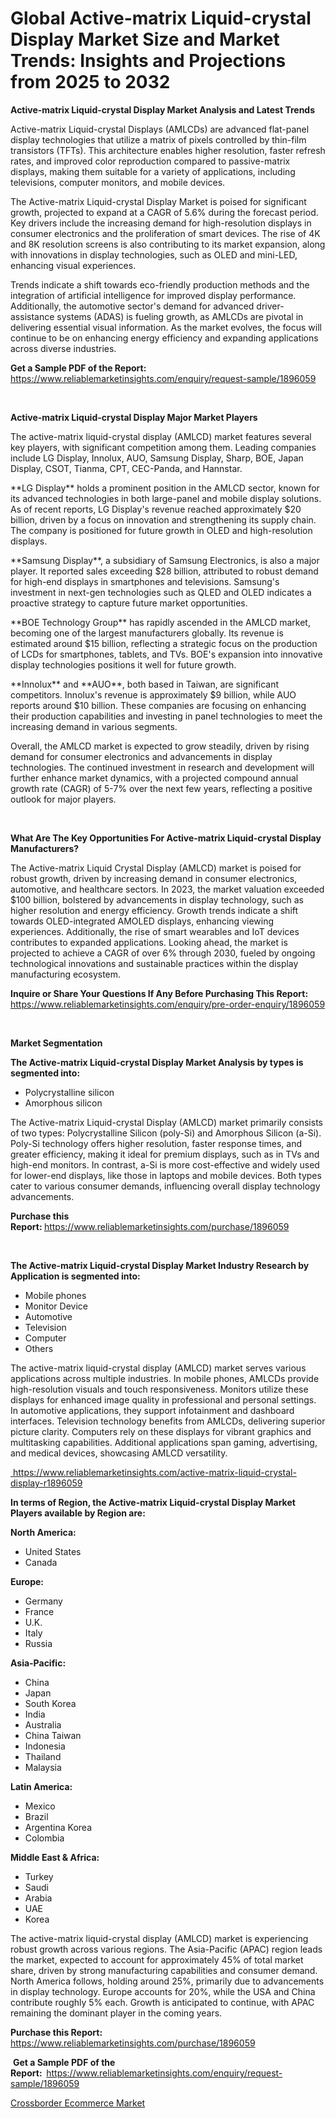 <p><h1>Global Active-matrix Liquid-crystal Display Market Size and Market Trends: Insights and Projections from 2025 to 2032</h1></p><p><strong>Active-matrix Liquid-crystal Display Market Analysis and Latest Trends</strong></p>
<p><p>Active-matrix Liquid-crystal Displays (AMLCDs) are advanced flat-panel display technologies that utilize a matrix of pixels controlled by thin-film transistors (TFTs). This architecture enables higher resolution, faster refresh rates, and improved color reproduction compared to passive-matrix displays, making them suitable for a variety of applications, including televisions, computer monitors, and mobile devices.</p><p>The Active-matrix Liquid-crystal Display Market is poised for significant growth, projected to expand at a CAGR of 5.6% during the forecast period. Key drivers include the increasing demand for high-resolution displays in consumer electronics and the proliferation of smart devices. The rise of 4K and 8K resolution screens is also contributing to its market expansion, along with innovations in display technologies, such as OLED and mini-LED, enhancing visual experiences.</p><p>Trends indicate a shift towards eco-friendly production methods and the integration of artificial intelligence for improved display performance. Additionally, the automotive sector's demand for advanced driver-assistance systems (ADAS) is fueling growth, as AMLCDs are pivotal in delivering essential visual information. As the market evolves, the focus will continue to be on enhancing energy efficiency and expanding applications across diverse industries.</p></p>
<p><strong>Get a Sample PDF of the Report:&nbsp;</strong> <a href="https://www.reliablemarketinsights.com/enquiry/request-sample/1896059?utm_campaign=3520&utm_medium=2&utm_source=Github&utm_content=ia&utm_term=28032025&utm_id=active-matrix-liquid-crystal-display">https://www.reliablemarketinsights.com/enquiry/request-sample/1896059</a></p>
<p>&nbsp;</p>
<p><strong>Active-matrix Liquid-crystal Display Major Market Players</strong></p>
<p><p>The active-matrix liquid-crystal display (AMLCD) market features several key players, with significant competition among them. Leading companies include LG Display, Innolux, AUO, Samsung Display, Sharp, BOE, Japan Display, CSOT, Tianma, CPT, CEC-Panda, and Hannstar.</p><p>**LG Display** holds a prominent position in the AMLCD sector, known for its advanced technologies in both large-panel and mobile display solutions. As of recent reports, LG Display's revenue reached approximately $20 billion, driven by a focus on innovation and strengthening its supply chain. The company is positioned for future growth in OLED and high-resolution displays.</p><p>**Samsung Display**, a subsidiary of Samsung Electronics, is also a major player. It reported sales exceeding $28 billion, attributed to robust demand for high-end displays in smartphones and televisions. Samsung's investment in next-gen technologies such as QLED and OLED indicates a proactive strategy to capture future market opportunities.</p><p>**BOE Technology Group** has rapidly ascended in the AMLCD market, becoming one of the largest manufacturers globally. Its revenue is estimated around $15 billion, reflecting a strategic focus on the production of LCDs for smartphones, tablets, and TVs. BOE's expansion into innovative display technologies positions it well for future growth.</p><p>**Innolux** and **AUO**, both based in Taiwan, are significant competitors. Innolux's revenue is approximately $9 billion, while AUO reports around $10 billion. These companies are focusing on enhancing their production capabilities and investing in panel technologies to meet the increasing demand in various segments.</p><p>Overall, the AMLCD market is expected to grow steadily, driven by rising demand for consumer electronics and advancements in display technologies. The continued investment in research and development will further enhance market dynamics, with a projected compound annual growth rate (CAGR) of 5-7% over the next few years, reflecting a positive outlook for major players.</p></p>
<p>&nbsp;</p>
<p><strong>What Are The Key Opportunities For Active-matrix Liquid-crystal Display Manufacturers?</strong></p>
<p><p>The Active-matrix Liquid Crystal Display (AMLCD) market is poised for robust growth, driven by increasing demand in consumer electronics, automotive, and healthcare sectors. In 2023, the market valuation exceeded $100 billion, bolstered by advancements in display technology, such as higher resolution and energy efficiency. Growth trends indicate a shift towards OLED-integrated AMOLED displays, enhancing viewing experiences. Additionally, the rise of smart wearables and IoT devices contributes to expanded applications. Looking ahead, the market is projected to achieve a CAGR of over 6% through 2030, fueled by ongoing technological innovations and sustainable practices within the display manufacturing ecosystem.</p></p>
<p><strong>Inquire or Share Your Questions If Any Before Purchasing This Report:</strong> <a href="https://www.reliablemarketinsights.com/enquiry/pre-order-enquiry/1896059?utm_campaign=3520&utm_medium=2&utm_source=Github&utm_content=ia&utm_term=28032025&utm_id=active-matrix-liquid-crystal-display">https://www.reliablemarketinsights.com/enquiry/pre-order-enquiry/1896059</a></p>
<p>&nbsp;</p>
<p><strong>Market Segmentation</strong></p>
<p><strong>The Active-matrix Liquid-crystal Display Market Analysis by types is segmented into:</strong></p>
<p><ul><li>Polycrystalline silicon</li><li>Amorphous silicon</li></ul></p>
<p><p>The Active-matrix Liquid-crystal Display (AMLCD) market primarily consists of two types: Polycrystalline Silicon (poly-Si) and Amorphous Silicon (a-Si). Poly-Si technology offers higher resolution, faster response times, and greater efficiency, making it ideal for premium displays, such as in TVs and high-end monitors. In contrast, a-Si is more cost-effective and widely used for lower-end displays, like those in laptops and mobile devices. Both types cater to various consumer demands, influencing overall display technology advancements.</p></p>
<p><strong>Purchase this Report:&nbsp;</strong><a href="https://www.reliablemarketinsights.com/purchase/1896059?utm_campaign=3520&utm_medium=2&utm_source=Github&utm_content=ia&utm_term=28032025&utm_id=active-matrix-liquid-crystal-display">https://www.reliablemarketinsights.com/purchase/1896059</a></p>
<p>&nbsp;</p>
<p><strong>The Active-matrix Liquid-crystal Display Market Industry Research by Application is segmented into:</strong></p>
<p><ul><li>Mobile phones</li><li>Monitor Device</li><li>Automotive</li><li>Television</li><li>Computer</li><li>Others</li></ul></p>
<p><p>The active-matrix liquid-crystal display (AMLCD) market serves various applications across multiple industries. In mobile phones, AMLCDs provide high-resolution visuals and touch responsiveness. Monitors utilize these displays for enhanced image quality in professional and personal settings. In automotive applications, they support infotainment and dashboard interfaces. Television technology benefits from AMLCDs, delivering superior picture clarity. Computers rely on these displays for vibrant graphics and multitasking capabilities. Additional applications span gaming, advertising, and medical devices, showcasing AMLCD versatility.</p></p>
<p><a href="https://www.reliablemarketinsights.com/active-matrix-liquid-crystal-display-r1896059?utm_campaign=3520&utm_medium=2&utm_source=Github&utm_content=ia&utm_term=28032025&utm_id=active-matrix-liquid-crystal-display">&nbsp;https://www.reliablemarketinsights.com/active-matrix-liquid-crystal-display-r1896059</a></p>
<p><strong>In terms of Region, the Active-matrix Liquid-crystal Display Market Players available by Region are:</strong></p>
<p>
    <p> <strong> North America: </strong>
        <ul>
            <li>United States</li>
            <li>Canada</li>
        </ul>
        </p> 
    <p> <strong> Europe: </strong>
        <ul>
            <li>Germany</li>
            <li>France</li>
            <li>U.K.</li>
            <li>Italy</li>
            <li>Russia</li>
        </ul>
        </p> 
    <p> <strong> Asia-Pacific: </strong>
        <ul>
            <li>China</li>
            <li>Japan</li>
            <li>South Korea</li>
            <li>India</li>
            <li>Australia</li>
            <li>China Taiwan</li>
            <li>Indonesia</li>
            <li>Thailand</li>
            <li>Malaysia</li>
        </ul>
        </p> 
    <p> <strong> Latin America: </strong>
        <ul>
            <li>Mexico</li>
            <li>Brazil</li>
            <li>Argentina Korea</li>
            <li>Colombia</li>
        </ul>
        </p> 
    <p> <strong> Middle East & Africa: </strong>
        <ul>
            <li>Turkey</li>
            <li>Saudi</li>
            <li>Arabia</li>
            <li>UAE</li>
            <li>Korea</li>
        </ul>
    </p>
    </p>
<p><p>The active-matrix liquid-crystal display (AMLCD) market is experiencing robust growth across various regions. The Asia-Pacific (APAC) region leads the market, expected to account for approximately 45% of total market share, driven by strong manufacturing capabilities and consumer demand. North America follows, holding around 25%, primarily due to advancements in display technology. Europe accounts for 20%, while the USA and China contribute roughly 5% each. Growth is anticipated to continue, with APAC remaining the dominant player in the coming years.</p></p>
<p><strong>Purchase this Report: </strong><a href="https://www.reliablemarketinsights.com/purchase/1896059?utm_campaign=3520&utm_medium=2&utm_source=Github&utm_content=ia&utm_term=28032025&utm_id=active-matrix-liquid-crystal-display">https://www.reliablemarketinsights.com/purchase/1896059</a></p>
<p>&nbsp;<strong>Get a Sample PDF of the Report:&nbsp;&nbsp;</strong><a href="https://www.reliablemarketinsights.com/enquiry/request-sample/1896059?utm_campaign=3520&utm_medium=2&utm_source=Github&utm_content=ia&utm_term=28032025&utm_id=active-matrix-liquid-crystal-display">https://www.reliablemarketinsights.com/enquiry/request-sample/1896059</a></p>
<p><strong></strong></p>
<p><p><a href="https://github.com/guyotkiferhi/Market-Research-Report-List-1/blob/main/crossborder-ecommerce-market.md?utm_campaign=3520&utm_medium=2&utm_source=Github&utm_content=ia&utm_term=28032025&utm_id=active-matrix-liquid-crystal-display">Crossborder Ecommerce Market</a></p></p>